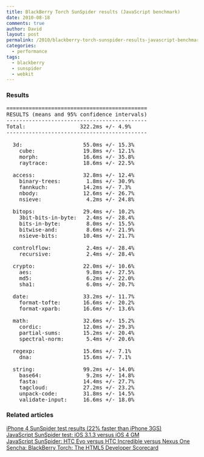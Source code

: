 ```yaml
---
title: BlackBerry Torch SunSpider results (JavaScript benchmark)
date: 2010-08-18
comments: true
author: David
layout: post
permalink: /2010/blackberry-torch-sunspider-results-javascript-benchmark
categories:
  - performance
tags:
  - blackberry
  - sunspider
  - webkit
---
```

### Results

<pre>============================================
RESULTS (means and 95% confidence intervals)
--------------------------------------------
Total:                 322.2ms +/- 4.9%
--------------------------------------------

  3d:                   55.0ms +/- 15.3%
    cube:               19.8ms +/- 12.1%
    morph:              16.6ms +/- 35.8%
    raytrace:           18.6ms +/- 22.5%

  access:               32.8ms +/- 12.4%
    binary-trees:        1.8ms +/- 30.9%
    fannkuch:           14.2ms +/- 7.3%
    nbody:              12.6ms +/- 26.7%
    nsieve:              4.2ms +/- 24.8%

  bitops:               29.4ms +/- 10.2%
    3bit-bits-in-byte:   2.4ms +/- 28.4%
    bits-in-byte:        8.0ms +/- 15.5%
    bitwise-and:         8.6ms +/- 21.9%
    nsieve-bits:        10.4ms +/- 21.7%

  controlflow:           2.4ms +/- 28.4%
    recursive:           2.4ms +/- 28.4%

  crypto:               22.0ms +/- 10.6%
    aes:                 9.8ms +/- 27.5%
    md5:                 6.2ms +/- 22.0%
    sha1:                6.0ms +/- 20.7%

  date:                 33.2ms +/- 11.7%
    format-tofte:       16.6ms +/- 20.2%
    format-xparb:       16.6ms +/- 13.6%

  math:                 32.6ms +/- 15.2%
    cordic:             12.0ms +/- 29.3%
    partial-sums:       15.2ms +/- 20.4%
    spectral-norm:       5.4ms +/- 20.6%

  regexp:               15.6ms +/- 7.1%
    dna:                15.6ms +/- 7.1%

  string:               99.2ms +/- 14.0%
    base64:              9.2ms +/- 14.8%
    fasta:              14.4ms +/- 27.7%
    tagcloud:           27.2ms +/- 23.2%
    unpack-code:        31.8ms +/- 14.5%
    validate-input:     16.6ms +/- 18.0%
</pre>

### Related articles

[iPhone 4 SunSpider test results (22% faster than iPhone 3GS)][1]  
[JavaScript SunSpider test: iOS 3.1.3 versus iOS 4 GM][2]  
[JavaScript SunSpider: HTC Evo versus HTC Incredible versus Nexus One][3]  
[Sencha: BlackBerry Torch: The HTML5 Developer Scorecard][4]

 [1]: http://davidbcalhoun.com/2010/iphone-4-sunspider-test-results
 [2]: http://davidbcalhoun.com/2010/sunspider-ios-3-1-3-versus-ios-4-gm
 [3]: http://davidbcalhoun.com/2010/javascript-sunspider-htc-evo-versus-htc-incredible-versus-nexus-one
 [4]: http://www.sencha.com/blog/2010/08/18/blackberry-torch-the-html5-developer-scorecard/